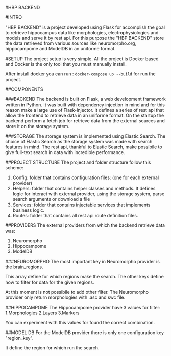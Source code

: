 #HBP BACKEND

#INTRO

"HBP BACKEND" is a project developed using Flask for accomplish the goal to retrieve hippocampus data like morphologies, electrophysiologies
and models and serve it by rest api. For this purpose the "HBP BACKEND" store the data retrieved from various sources like neuromorpho.org, hippocampome and ModelDB in an uniforme format.

#SETUP
The project setup is very simple. All the project is Docker based and Docker is the only tool that you must manually install.

After install docker you can run :
`docker-compose up --build` for run the project.

##COMPONENTS

###BACKEND
The backend is built on Flask, a web development framework written in Python.
It was built with dependency injection in mind and for this reason make a large use of Flask-Injector. 
It defines a series of rest api that allow the frontend to retrieve data in an uniforme format.
On the startup the backend perform a fetch job for retrieve data from the external sources and store it on the storage system.

###STORAGE
The storage system is implemented using Elastic Search.
The choice of Elastic Search as the storage system was made with search features in mind.
The rest api, thankful to Elastic Search, make possibile to give full-text search in data with incredible performance.

##PROJECT STRUCTURE
The project and folder structure follow this scheme:
1. Config: folder that contains configuration files: (one for each external provider)
2. Helpers: folder that contains helper classes and methods. It defines logic for interact with external provider, using the storage system, parse search arguments or download a file
3. Services: folder that contains injectable services that implements business logic.
4. Routes: folder that contains all rest api route definition files.

##PROVIDERS
The external providers from which the backend retrieve data was:
1. Neuromorpho
2. Hippocampome
3. ModelDB

###NEUROMORPHO
The most important key in Neuromorpho provider is the brain_regions.

This array define for which regions make the search.
The other keys define how to filter for data for the given regions.

At this moment is not possibile to add other filter.
The Neuromorpho provider only return morphologies with .asc and swc file.

##HIPPOCAMPOME
The Hippocampome provider have 3 values for filter:
1.Morphologies
2.Layers
3.Markers

You can experiment with this values for found the correct combination.

##MODEL DB
For the ModelDB provider there is only one configuration key "region_key".

It define the region for which run the search.